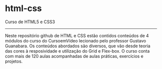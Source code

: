 # html-css

 Curso de HTML5 e CSS3
 
-------------------------------------------------------------------

  Neste repositório github de HTML e CSS estão contidos conteúdos de
 4 módulos do curso do CursoemVídeo lecionado pelo professor Gustavo
 Guanabara.
  Os conteúdos abordados são diversos, que vão desde teoria das cores
 à resposividade e utilização do Grid e Flex-box.
  O curso conta com mais de 120 aulas acompanhadas de aulas práticas,
 exercícios e projetos.
